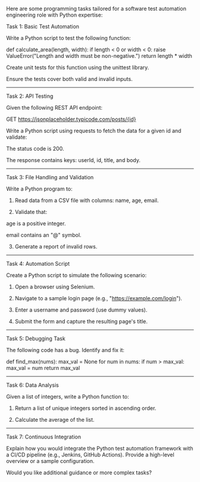Here are some programming tasks tailored for a software test automation engineering role with Python expertise:

Task 1: Basic Test Automation

Write a Python script to test the following function:

def calculate_area(length, width):
    if length < 0 or width < 0:
        raise ValueError("Length and width must be non-negative.")
    return length * width

Create unit tests for this function using the unittest library.

Ensure the tests cover both valid and invalid inputs.



---

Task 2: API Testing

Given the following REST API endpoint:

GET https://jsonplaceholder.typicode.com/posts/{id}

Write a Python script using requests to fetch the data for a given id and validate:

The status code is 200.

The response contains keys: userId, id, title, and body.




---

Task 3: File Handling and Validation

Write a Python program to:

1. Read data from a CSV file with columns: name, age, email.


2. Validate that:

age is a positive integer.

email contains an "@" symbol.



3. Generate a report of invalid rows.




---

Task 4: Automation Script

Create a Python script to simulate the following scenario:

1. Open a browser using Selenium.


2. Navigate to a sample login page (e.g., "https://example.com/login").


3. Enter a username and password (use dummy values).


4. Submit the form and capture the resulting page's title.




---

Task 5: Debugging Task

The following code has a bug. Identify and fix it:

def find_max(nums):
    max_val = None
    for num in nums:
        if num > max_val:
            max_val = num
    return max_val


---

Task 6: Data Analysis

Given a list of integers, write a Python function to:

1. Return a list of unique integers sorted in ascending order.


2. Calculate the average of the list.




---

Task 7: Continuous Integration

Explain how you would integrate the Python test automation framework with a CI/CD pipeline (e.g., Jenkins, GitHub Actions). Provide a high-level overview or a sample configuration.

Would you like additional guidance or more complex tasks?

